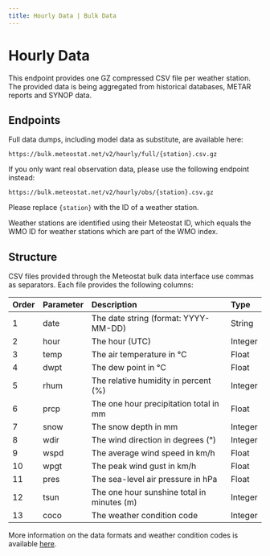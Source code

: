 ```yaml
---
title: Hourly Data | Bulk Data
---
```


# Hourly Data

This endpoint provides one GZ compressed CSV file per weather station. The provided data is being aggregated from historical databases, METAR reports and SYNOP data.

## Endpoints

Full data dumps, including model data as substitute, are available here:

```
https://bulk.meteostat.net/v2/hourly/full/{station}.csv.gz
```

If you only want real observation data, please use the following endpoint instead:

```
https://bulk.meteostat.net/v2/hourly/obs/{station}.csv.gz
```

Please replace `{station}` with the ID of a weather station.

Weather stations are identified using their Meteostat ID, which equals the WMO ID for weather stations which are part of the WMO index.

## Structure

CSV files provided through the Meteostat bulk data interface use commas as separators. Each file provides the following columns:

| **Order** | **Parameter** | **Description**                            | **Type** |
|:----------|:--------------|:-------------------------------------------|:---------|
| 1         | date          | The date string (format: YYYY-MM-DD)       | String   |
| 2         | hour          | The hour (UTC)                             | Integer  |
| 3         | temp          | The air temperature in °C                  | Float    |
| 4         | dwpt          | The dew point in °C                        | Float    |
| 5         | rhum          | The relative humidity in percent (%)       | Integer  |
| 6         | prcp          | The one hour precipitation total in mm     | Float    |
| 7         | snow          | The snow depth in mm                       | Integer  |
| 8         | wdir          | The wind direction in degrees (°)          | Integer  |
| 9         | wspd          | The average wind speed in km/h             | Float    |
| 10        | wpgt          | The peak wind gust in km/h                 | Float    |
| 11        | pres          | The sea-level air pressure in hPa          | Float    |
| 12        | tsun          | The one hour sunshine total in minutes (m) | Integer  |
| 13        | coco          | The weather condition code                 | Integer  |

More information on the data formats and weather condition codes is available [here](/formats.html).
